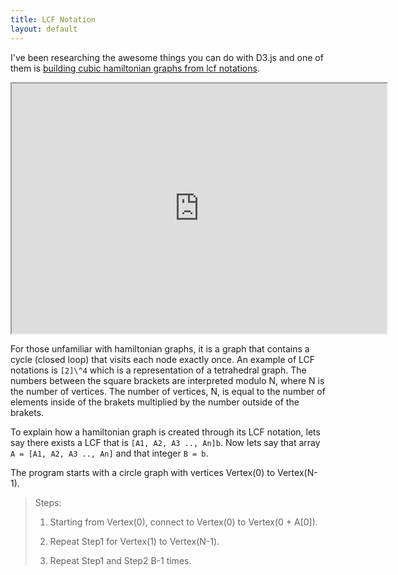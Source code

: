 ```yaml
---
title: LCF Notation
layout: default
---
```


I've been researching the awesome things you can do with D3.js and one of them is [building cubic hamiltonian graphs from lcf notations](http://christophermanning.org/projects/building-cubic-hamiltonian-graphs-from-lcf-notation/).

<iframe src="http://christophermanning.org/gists/1703449/#/[4]8/0/0"scrolling="no" width="600" height="400"></iframe>

For those unfamiliar with hamiltonian graphs, it is a graph that contains a cycle (closed loop) that visits each node exactly once. An example of LCF notations is `[2]\^4` which is a representation of a tetrahedral graph. The numbers between the square brackets are interpreted modulo N, where N is the number of vertices. The number of vertices, N, is equal to the number of elements inside of the brakets multiplied by the number outside of the brakets.

To explain how a hamiltonian graph is created through its LCF notation, lets say there exists a LCF that is `[A1, A2, A3 .., An]b`. Now lets say that array `A = [A1, A2, A3 .., An]` and that integer `B = b`.

The program starts with a circle graph with vertices Vertex(0) to Vertex(N-1).

> Steps:
>
> 1) Starting from Vertex(0), connect to Vertex(0) to Vertex(0 + A[0]).
>
> 2) Repeat Step1 for Vertex(1) to Vertex(N-1).
>
> 3) Repeat Step1 and Step2 B-1 times.